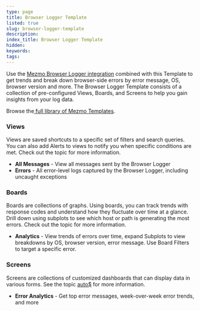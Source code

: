 ```yaml
---
type: page
title: Browser Logger Template
listed: true
slug: browser-logger-template
description: 
index_title: Browser Logger Template
hidden: 
keywords: 
tags: 
---
```


Use the [Mezmo Browser Logger integration](https://github.com/logdna/logdna-browser) combined with this Template to get trends and break down browser-side errors by error message, OS, browser version and more. The Browser Logger Template consists of a collection of pre-configured Views, Boards, and Screens to help you gain insights from your log data. 

Browse the[ full library of Mezmo Templates](https://app.mezmo.com/manage/template-library).

### Views

Views are saved shortcuts to a specific set of filters and search queries. You can also add Alerts to views to notify you when specific conditions are met. Check out the topic [](/docs/add-alerts-to-views) for more information.

- **All Messages** -  View all messages sent by the Browser Logger
- **Errors** - All error-level logs captured by the Browser Logger, including uncaught exceptions

### Boards

Boards are collections of graphs. Using boards, you can track trends with response codes and understand how they fluctuate over time at a glance. Drill down using subplots to see which host or path is generating the most errors. Check out the topic [](/docs/visualize-log-data-with-graphs) for more information.

- **Analytics** - View trends of errors over time, expand Subplots to view breakdowns by OS, browser version, error message. Use Board Filters to target a specific error.

### Screens

Screens are collections of customized dashboards that can display data in various forms. See the topic [auto$](/docs/use-screens-and-widgets-to-monitor-log-data) for more information.

- **Error Analytics** - Get top error messages, week-over-week error trends, and more